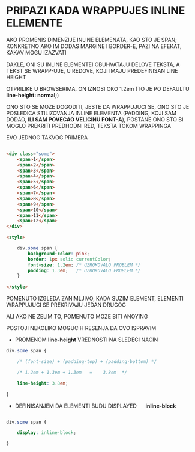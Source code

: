 # PRIPAZI KADA WRAPPUJES INLINE ELEMENTE

AKO PROMENIS DIMENZIJE INLINE ELEMENATA, KAO STO JE SPAN; KONKRETNO AKO IM DODAS MARGINE I BORDER-E, PAZI NA EFEKAT, KAKAV MOGU IZAZVATI

DAKLE, ONI SU INLINE ELEMENTEI OBUHVATAJU DELOVE TEKSTA, A TEKST SE WRAPP-UJE, U REDOVE, KOJI IMAJU PREDEFINISAN LINE HEIGHT

OTPRILIKE U BROWSERIMA, ON IZNOSI OKO 1.2em (TO JE PO DEFAULTU **line-height: normal;**)

ONO STO SE MOZE DOGODITI, JESTE DA WRAPPUJUCI SE, ONO STO JE POSLEDICA STILIZOVANJA INLINE ELEMENTA (PADDING, KOJI SAM DODAO, **ILI SAM POVECAO VELICINU FONT-A**), POSTANE ONO STO BI MOGLO PREKRITI PREDHODNI RED, TEKSTA TOKOM WRAPPINGA

EVO JEDNOG TAKVOG PRIMERA

```HTML

<div class="some">
    <span>1</span>
    <span>2</span>
    <span>3</span>
    <span>4</span>
    <span>5</span>
    <span>6</span>
    <span>7</span>
    <span>8</span>
    <span>9</span>
    <span>10</span>
    <span>11</span>
    <span>12</span>
</div>

<style>

    div.some span {
        background-color: pink;
        border: 1px solid currentColor;
        font-size: 1.2em; /* UZROKOVALO PROBLEM */
        padding: 1.3em;   /* UZROKOVALO PROBLEM */
    }

</style>

```

POMENUTO IZGLEDA ZANIMLJIVO, KADA SUZIM ELEMENT, ELEMENTI WRAPPUJUCI SE PREKRIVAJU JEDAN DRUGOG

ALI AKO NE ZELIM TO, POMENUTO MOZE BITI ANOYING

POSTOJI NEKOLIKO MOGUCIH RESENJA DA OVO ISPRAVIM

- PROMENOM **line-height** VREDNOSTI NA SLEDECI NACIN

```CSS
div.some span {

    /* (font-size) + (padding-top) + (padding-bottom) */

    /* 1.2em + 1.3em + 1.3em   =    3.8em  */

    line-height: 3.8em;

}
```

- DEFINISANJEM DA ELEMENTI BUDU DISPLAYED &nbsp;&nbsp;&nbsp;&nbsp; **inline-block**

```CSS

div.some span {

    display: inline-block;

}

```